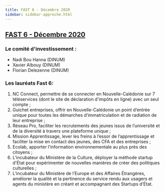 ```yaml
---
title: FAST 6 - Décembre 2020 
sidebar: sidebar-approche.html
---
```


## [FAST 6 - Décembre 2020](https://blog.beta.gouv.fr/dinsic/2021/01/06/decouvrez-les-laureats-du-fast-5-et-candidatez-a-la-6eme-edition/)

### **Le comité d'investissement :** ### 
- Nadi Bou Hanna (DINUM)
- Xavier Albouy (DINUM)
- Florian Delezenne (DINUM)

### **Les lauréats Fast 6:** ###
1. NC Connect, permettre de se connecter en Nouvelle-Calédonie sur 7 téléservices (dont le site de déclaration d'impôts en ligne) avec un seul compte ;
2. Guichet entreprises, offrir en Nouvelle-Calédonie un point d’entrée unique pour toutes les démarches d’immatriculation et de radiation de leur entreprise ;
3. Réseau Pro, faciliter les recrutements des jeunes issus de l’université et de la diversité à travers une plateforme unique ;
4. Mission Apprentissage, lever les freins à l’essor de l’apprentissage et faciliter la mise en contact des jeunes, des CFA et des entreprises ;
5. Ecolab, apporter l’information environnementale au plus près des citoyens ;
6. L’incubateur du Ministère de la Culture, déployer la méthode startup d'État pour expérimenter de nouvelles manières de créer des politiques culturelles ;
7. L’incubateur du Ministère de l’Europe et des Affaires Étrangères, améliorer la qualité et la pertinence du service rendu aux usagers et agents du ministère en créant et accompagnant des Startups d’État.
